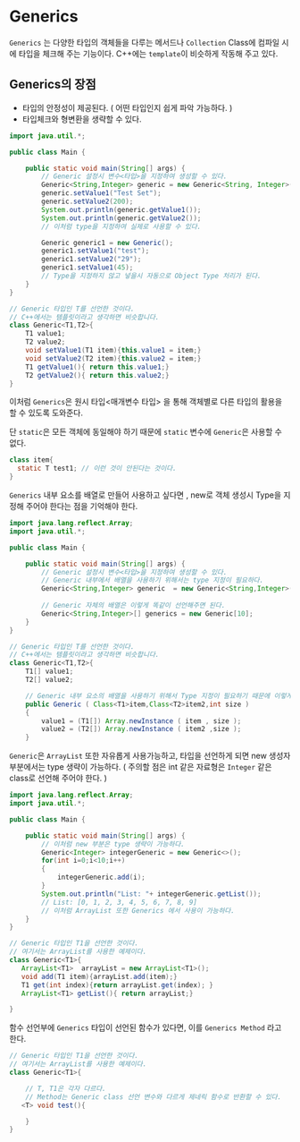 # Generics

`Generics` 는 다양한 타입의 객체들을 다루는 메서드나 `Collection` Class에 컴파일 시에 타입을 체크해 주는 기능이다. C++에는 `template`이 비슷하게 작동해 주고 있다.



## Generics의 장점

* 타입의 안정성이 제공된다. ( 어떤 타입인지 쉽게 파악 가능하다. )
* 타입체크와 형변환을 생략할 수 있다. 

```java
import java.util.*;

public class Main {

    public static void main(String[] args) {
        // Generic 설정시 변수<타입>을 지정하여 생성할 수 있다.
        Generic<String,Integer> generic = new Generic<String, Integer>();
        generic.setValue1("Test Set");
        generic.setValue2(200);
        System.out.println(generic.getValue1());
        System.out.println(generic.getValue2());
        // 이처럼 type을 지정하여 실제로 사용할 수 있다.

        Generic generic1 = new Generic();
        generic1.setValue1("test");
        generic1.setValue2("29");
        generic1.setValue1(45);
        // Type을 지정하지 않고 넣을시 자동으로 Object Type 처리가 된다.
    }
}

// Generic 타입인 T를 선언한 것이다.
// C++에서는 템플릿이라고 생각하면 비슷합니다.
class Generic<T1,T2>{
    T1 value1;
    T2 value2;
    void setValue1(T1 item){this.value1 = item;}
    void setValue2(T2 item){this.value2 = item;}
    T1 getValue1(){ return this.value1;}
    T2 getValue2(){ return this.value2;}
}
```



이처럼 `Generics`은 원시 타입<매개변수 타입> 을 통해 객체별로 다른 타입의 활용을 할 수 있도록 도와준다.

단 `static`은 모든 객체에 동일해야 하기 때문에 `static` 변수에 `Generic`은 사용할 수 없다.

```java
class item{
  static T test1; // 이런 것이 안된다는 것이다.
}
```



`Generics` 내부 요소를 배열로 만들어 사용하고 싶다면 , new로 객체 생성시 Type을 지정해 주어야 한다는 점을 기억해야 한다.

```java
import java.lang.reflect.Array;
import java.util.*;

public class Main {

    public static void main(String[] args) {
        // Generic 설정시 변수<타입>을 지정하여 생성할 수 있다.
        // Generic 내부에서 배열을 사용하기 위해서는 type 지정이 필요하다.
        Generic<String,Integer> generic  = new Generic<String,Integer>(String.class,Integer.class,20);
        
        // Generic 자체의 배열은 이렇게 똑같이 선언해주면 된다.
        Generic<String,Integer>[] generics = new Generic[10];
    }
}

// Generic 타입인 T를 선언한 것이다.
// C++에서는 템플릿이라고 생각하면 비슷합니다.
class Generic<T1,T2>{
    T1[] value1;
    T2[] value2;

    // Generic 내부 요소의 배열을 사용하기 위해서 Type 지정이 필요하기 때문에 이렇게 해주어야 한다.
    public Generic ( Class<T1>item,Class<T2>item2,int size )
    {
        value1 = (T1[]) Array.newInstance ( item , size );
        value2 = (T2[]) Array.newInstance ( item2 ,size );
    }


```



`Generic`은 `ArrayList` 또한 자유롭게 사용가능하고,  타입을 선언하게 되면 new 생성자 부분에서는 type 생략이 가능하다. ( 주의할 점은 int 같은 자료형은 `Integer` 같은 class로 선언해 주어야 한다. )

```java
import java.lang.reflect.Array;
import java.util.*;

public class Main {

    public static void main(String[] args) {
        // 이처럼 new 부분은 type 생략이 가능하다.
        Generic<Integer> integerGeneric = new Generic<>();
        for(int i=0;i<10;i++)
        {
            integerGeneric.add(i);
        }
        System.out.println("List: "+ integerGeneric.getList());
        // List: [0, 1, 2, 3, 4, 5, 6, 7, 8, 9]
        // 이처럼 ArrayList 또한 Generics 에서 사용이 가능하다.
    }
}

// Generic 타입인 T1을 선언한 것이다.
// 여기서는 ArrayList를 사용한 예제이다.
class Generic<T1>{
   ArrayList<T1>  arrayList = new ArrayList<T1>();
   void add(T1 item){arrayList.add(item);}
   T1 get(int index){return arrayList.get(index); }
   ArrayList<T1> getList(){ return arrayList;}

}
```



함수 선언부에 `Generics` 타입이 선언된 함수가 있다면, 이를 `Generics Method` 라고 한다.

```java
// Generic 타입인 T1을 선언한 것이다.
// 여기서는 ArrayList를 사용한 예제이다.
class Generic<T1>{

    // T, T1은 각자 다르다.
    // Method는 Generic class 선언 변수와 다르게 제네릭 함수로 반환할 수 있다.
   <T> void test(){

    }
}
```

